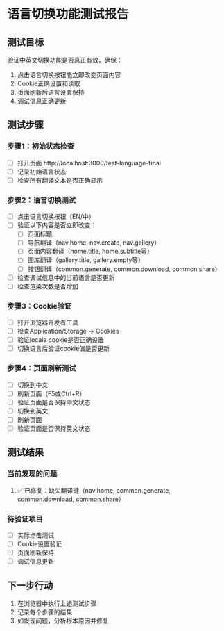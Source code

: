 # 语言切换功能测试报告

## 测试目标
验证中英文切换功能是否真正有效，确保：
1. 点击语言切换按钮能立即改变页面内容
2. Cookie正确设置和读取
3. 页面刷新后语言设置保持
4. 调试信息正确更新

## 测试步骤

### 步骤1：初始状态检查
- [ ] 打开页面 http://localhost:3000/test-language-final
- [ ] 记录初始语言状态
- [ ] 检查所有翻译文本是否正确显示

### 步骤2：语言切换测试
- [ ] 点击语言切换按钮（EN/中）
- [ ] 验证以下内容是否立即改变：
  - [ ] 页面标题
  - [ ] 导航翻译（nav.home, nav.create, nav.gallery）
  - [ ] 页面内容翻译（home.title, home.subtitle等）
  - [ ] 图库翻译（gallery.title, gallery.empty等）
  - [ ] 按钮翻译（common.generate, common.download, common.share）
- [ ] 检查调试信息中的当前语言是否更新
- [ ] 检查渲染次数是否增加

### 步骤3：Cookie验证
- [ ] 打开浏览器开发者工具
- [ ] 检查Application/Storage -> Cookies
- [ ] 验证locale cookie是否正确设置
- [ ] 切换语言后验证cookie值是否更新

### 步骤4：页面刷新测试
- [ ] 切换到中文
- [ ] 刷新页面（F5或Ctrl+R）
- [ ] 验证页面是否保持中文状态
- [ ] 切换到英文
- [ ] 刷新页面
- [ ] 验证页面是否保持英文状态

## 测试结果

### 当前发现的问题
1. ✅ 已修复：缺失翻译键（nav.home, common.generate, common.download, common.share）

### 待验证项目
- [ ] 实际点击测试
- [ ] Cookie设置验证
- [ ] 页面刷新保持
- [ ] 调试信息更新

## 下一步行动
1. 在浏览器中执行上述测试步骤
2. 记录每个步骤的结果
3. 如发现问题，分析根本原因并修复